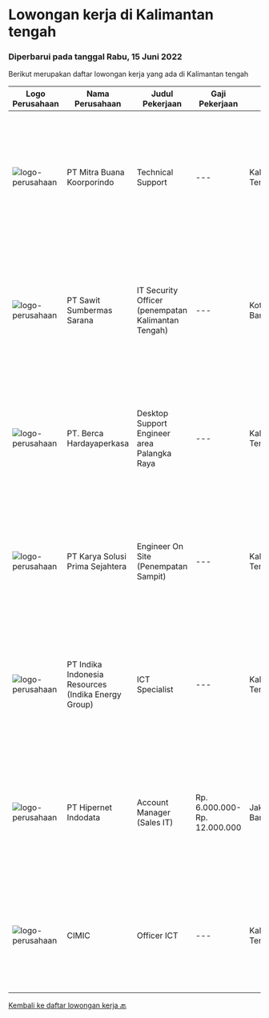 
  # Lowongan kerja di Kalimantan tengah

  ### Diperbarui pada tanggal Rabu, 15 Juni 2022

  Berikut merupakan daftar lowongan kerja yang ada di Kalimantan tengah

  |Logo Perusahaan | Nama Perusahaan | Judul Pekerjaan | Gaji Pekerjaan | Lokasi | Deskripsi | Tanggal diunggah | Pranala |
  | -------------- | --------------- | --------------- | --------- | --------- | -------------- | ------- | ----------- |
  |![logo-perusahaan](https://image-service-cdn.seek.com.au/f239709d655cb2106929c841dd2b71edd206015d/ee4dce1061f3f616224767ad58cb2fc751b8d2dc)|PT Mitra Buana Koorporindo|Technical Support|---|Kalimantan Tengah|Maksimal 35 tahun Pendidikan Minimal SMK / D3 / S1 Teknik Informatika/ Jaringan / Elektro Memiliki pengetahuan tentang Hardware &amp; Software system,...|Rabu, 08 Juni 2022|https://www.jobstreet.co.id/id/job/technical-support-3912136?token=0~e9f67873-adb7-4ac4-a292-720491928775&sectionRank=1&jobId=jobstreet-id-job-3912136|
|![logo-perusahaan](https://image-service-cdn.seek.com.au/b8e646e0eba6bfddcf0e46550221e58c0412528e/ee4dce1061f3f616224767ad58cb2fc751b8d2dc)|PT Sawit Sumbermas Sarana|IT Security Officer (penempatan Kalimantan Tengah)|---|Kotawaringin Barat|Menjaga keamanan layanan IT dan memberikan dukungan teknis serta pemeliharaan sesuai dengan Standar Operasional Prosedur Keamanan IT. Persyaratan:...|Minggu, 05 Juni 2022|https://www.jobstreet.co.id/id/job/it-security-officer-penempatan-kalimantan-tengah-3891148?token=0~e9f67873-adb7-4ac4-a292-720491928775&sectionRank=2&jobId=jobstreet-id-job-3891148|
|![logo-perusahaan](https://image-service-cdn.seek.com.au/6a76252207cfed561e664c874d4631f4aefd8409/ee4dce1061f3f616224767ad58cb2fc751b8d2dc)|PT. Berca Hardayaperkasa|Desktop Support Engineer area Palangka Raya|---|Kalimantan Tengah|Responsibilities: Analyzing, diagnosing, and installation to several areas including desktop hardware, operating systems, application software and...|Selasa, 07 Juni 2022|https://www.jobstreet.co.id/id/job/desktop-support-engineer-area-palangka-raya-3909889?token=0~e9f67873-adb7-4ac4-a292-720491928775&sectionRank=3&jobId=jobstreet-id-job-3909889|
|![logo-perusahaan](https://image-service-cdn.seek.com.au/bb0f2c313297f2db3d497466b95d7da85644edc0/ee4dce1061f3f616224767ad58cb2fc751b8d2dc)|PT Karya Solusi Prima Sejahtera|Engineer On Site (Penempatan Sampit)|---|Kalimantan Tengah|Kualifikasi: Usia maksimal 28 tahun; Pendidikan minimal D3/S1 jurusan Teknik Telekomunikasi; Memiliki pengalaman minimal 1 tahun pada bidang Network...|Kamis, 02 Juni 2022|https://www.jobstreet.co.id/id/job/engineer-on-site-penempatan-sampit-3886558?token=0~e9f67873-adb7-4ac4-a292-720491928775&sectionRank=4&jobId=jobstreet-id-job-3886558|
|![logo-perusahaan](https://image-service-cdn.seek.com.au/ea5882fa2ea30c665bae90fe949162e2a3009c14/ee4dce1061f3f616224767ad58cb2fc751b8d2dc)|PT Indika Indonesia Resources (Indika Energy Group)|ICT Specialist|---|Kalimantan Tengah|PT Multi Tambangjaya Utama (MUTU), a subsidiaries of PT. Indika Indonesia Resources (member of Indika Energy Group) located in Central Kalimantan, is...|Senin, 30 Mei 2022|https://www.jobstreet.co.id/id/job/ict-specialist-3900938?token=0~e9f67873-adb7-4ac4-a292-720491928775&sectionRank=5&jobId=jobstreet-id-job-3900938|
|![logo-perusahaan](https://image-service-cdn.seek.com.au/87e398976ab9e6125b6c2eea8c07e7c7403fb876/ee4dce1061f3f616224767ad58cb2fc751b8d2dc)|PT Hipernet Indodata|Account Manager  (Sales IT)|Rp. 6.000.000-Rp. 12.000.000|Jakarta Barat|Qualification: Age maximum 35 years Minimum Diploma III from any field, preferably from Technology Information, System Information, Computer Science,...|Selasa, 17 Mei 2022|https://www.jobstreet.co.id/id/job/account-manager-sales-it-3885462?token=0~e9f67873-adb7-4ac4-a292-720491928775&sectionRank=6&jobId=jobstreet-id-job-3885462|
|![logo-perusahaan](https://i.ibb.co/sqvTCh9/112815900-stock-vector-no-image-available-icon-flat-vector.webp)|CIMIC|Officer ICT|---|Kalimantan Tengah|About usWith a global business, we offer diverse and rewarding careers. We are committed to Thiess being a company and a culture where great people...|Selasa, 14 Juni 2022|https://www.jobstreet.co.id/id/job/officer-ict-1031880035?token=0~e9f67873-adb7-4ac4-a292-720491928775&sectionRank=7&jobId=jobstreet-id-job-1031880035|


  [Kembali ke daftar lowongan kerja 🔙](../README.md#daftar-lowongan-kerja)
  